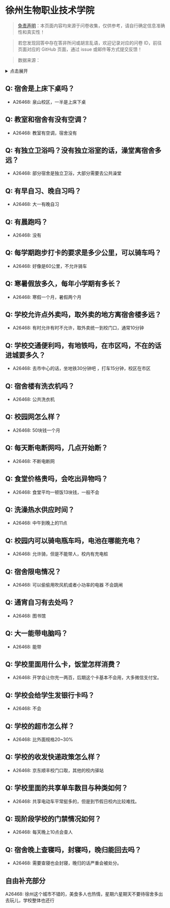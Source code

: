 # 徐州生物职业技术学院

> [免责声明](https://colleges.chat/#_3)：本页面内容均来源于问卷收集，仅供参考，请自行确定信息准确性和真实性！

> 若您发现回答中存在答非所问或胡言乱语，欢迎记录对应的问卷 ID，前往页面对应的 GitHub 页面，通过 issue 或邮件等方式提交反馈！

> 数据来源：

<details><summary>点击展开</summary>
<ul>
<li>A26468: 3431937148@qq.com (2024 年 08 月)</li>
</ul>
</details>

## Q: 宿舍是上床下桌吗？

- A26468: 泉山校区，一半是上床下桌

## Q: 教室和宿舍有没有空调？

- A26468: 教室有空调，宿舍没有

## Q: 有独立卫浴吗？没有独立浴室的话，澡堂离宿舍多远？

- A26468: 部分宿舍是独立卫浴，大部分需要去公共澡堂

## Q: 有早自习、晚自习吗？

- A26468: 大一有晚自习

## Q: 有晨跑吗？

- A26468: 没有

## Q: 每学期跑步打卡的要求是多少公里，可以骑车吗？

- A26468: 好像是60公里，不允许骑车

## Q: 寒暑假放多久，每年小学期有多长？

- A26468: 寒假一个月，暑假两个月

## Q: 学校允许点外卖吗，取外卖的地方离宿舍楼多远？

- A26468: 有时允许有时不允许，取外卖统一到校门口，通常10分钟

## Q: 学校交通便利吗，有地铁吗，在市区吗，不在的话进城要多久？

- A26468: 去市中心的话，坐地铁30分钟吧 ，打车15分钟，校区在市区

## Q: 宿舍楼有洗衣机吗？

- A26468: 公共洗衣机

## Q: 校园网怎么样？

- A26468: 50块钱一个月

## Q: 每天断电断网吗，几点开始断？

- A26468: 不断电断网

## Q: 食堂价格贵吗，会吃出异物吗？

- A26468: 食堂平均一顿饭13块钱，一般不会

## Q: 洗澡热水供应时间？

- A26468: 中午到晚上的11点

## Q: 校园内可以骑电瓶车吗，电池在哪能充电？

- A26468: 允许骑，但是不能带人，校内有充电桩

## Q: 宿舍限电情况？

- A26468: 可以偷偷用吹风机或者小功率的电器 不会跳闸

## Q: 通宵自习有去处吗？

- A26468: 图书馆

## Q: 大一能带电脑吗？

- A26468: 能带

## Q: 学校里面用什么卡，饭堂怎样消费？

- A26468: 开学会让你充一两百，后期这个卡基本不会用，大多微信支付宝。

## Q: 学校会给学生发银行卡吗？

- A26468: 不会

## Q: 学校的超市怎么样？

- A26468: 比外面规格20\~30%

## Q: 学校的收发快递政策怎么样？

- A26468: 京东顺丰校门口取，其他的校内驿站

## Q: 学校里面的共享单车数目与种类如何？

- A26468: 共享电动车平常挺多的，但是到节假日校内比较难找。

## Q: 现阶段学校的门禁情况如何？

- A26468: 每天晚上10点会查人

## Q: 宿舍晚上查寝吗，封寝吗，晚归能回去吗？

- A26468: 需要查寝也会封寝，晚归的话严重会被处分。

## 自由补充部分

A26468: 徐州这个城市不错的，美食多人也热情，星期六星期天不要待宿舍多出去玩儿，学校整体也还行